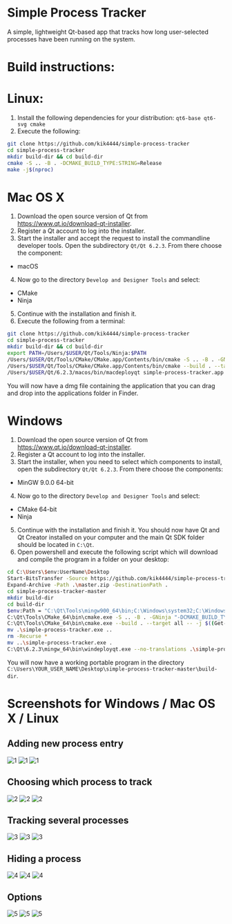
# Simple Process Tracker
A simple, lightweight Qt-based app that tracks how long user-selected processes have been running on the system.

# Build instructions:

# Linux:
1. Install the following dependencies for your distribution: `qt6-base qt6-svg cmake`
2. Execute the following:
```bash
git clone https://github.com/kik4444/simple-process-tracker
cd simple-process-tracker
mkdir build-dir && cd build-dir
cmake -S .. -B . -DCMAKE_BUILD_TYPE:STRING=Release
make -j$(nproc)
```

# Mac OS X
1. Download the open source version of Qt from https://www.qt.io/download-qt-installer.
2. Register a Qt account to log into the installer.
3. Start the installer and accept the request to install the commandline developer tools. Open the subdirectory `Qt/Qt 6.2.3`. From there choose the component:
- macOS
4. Now go to the directory `Develop and Designer Tools` and select:
- CMake
- Ninja
5. Continue with the installation and finish it.
6. Execute the following from a terminal:
```bash
git clone https://github.com/kik4444/simple-process-tracker
cd simple-process-tracker
mkdir build-dir && cd build-dir
export PATH=/Users/$USER/Qt/Tools/Ninja:$PATH
/Users/$USER/Qt/Tools/CMake/CMake.app/Contents/bin/cmake -S .. -B . -GNinja -DCMAKE_BUILD_TYPE:STRING=Release "-DCMAKE_PROJECT_INCLUDE_BEFORE:PATH=/Users/$USER/Qt/Qt Creator.app/Contents/Resources/package-manager/auto-setup.cmake" -DQT_QMAKE_EXECUTABLE:STRING=/Users/$USER/Qt/6.2.3/macos/bin/qmake -DCMAKE_PREFIX_PATH:STRING=/Users/$USER/Qt/6.2.3/macos -DCMAKE_C_COMPILER:STRING=/usr/bin/clang -DCMAKE_CXX_COMPILER:STRING=/usr/bin/clang++
/Users/$USER/Qt/Tools/CMake/CMake.app/Contents/bin/cmake --build . --target all -- -j$(sysctl -n hw.ncpu)
/Users/$USER/Qt/6.2.3/macos/bin/macdeployqt simple-process-tracker.app -dmg
```

You will now have a dmg file containing the application that you can drag and drop into the applications folder in Finder.

# Windows
1. Download the open source version of Qt from https://www.qt.io/download-qt-installer.
2. Register a Qt account to log into the installer.
3. Start the installer, when you need to select which components to install, open the subdirectory `Qt/Qt 6.2.3`. From there choose the components:
- MinGW 9.0.0 64-bit
4. Now go to the directory `Develop and Designer Tools` and select:
- CMake 64-bit
- Ninja
5. Continue with the installation and finish it. You should now have Qt and Qt Creator installed on your computer and the main Qt SDK folder should be located in `C:\Qt`.
6. Open powershell and execute the following script which will download and compile the program in a folder on your desktop:
```bash
cd C:\Users\$env:UserName\Desktop
Start-BitsTransfer -Source https://github.com/kik4444/simple-process-tracker/archive/refs/heads/master.zip -Destination .
Expand-Archive -Path .\master.zip -DestinationPath .
cd simple-process-tracker-master
mkdir build-dir
cd build-dir
$env:Path = "C:\Qt\Tools\mingw900_64\bin;C:\Windows\system32;C:\Windows;C:\Windows\System32\Wbem;C:\Windows\System32\WindowsPowerShell\v1.0\;C:\Windows\System32\OpenSSH\;C:\Qt\Tools\Ninja;"
C:\Qt\Tools\CMake_64\bin\cmake.exe -S .. -B . -GNinja "-DCMAKE_BUILD_TYPE:STRING=Release" "-DCMAKE_PROJECT_INCLUDE_BEFORE:PATH=C:/Qt/Tools/QtCreator/share/qtcreator/package-manager/auto-setup.cmake" "-DQT_QMAKE_EXECUTABLE:STRING=C:/Qt/6.2.3/mingw81_64/bin/qmake.exe" "-DCMAKE_PREFIX_PATH:STRING=C:/Qt/6.2.3/mingw_64" "-DCMAKE_C_COMPILER:STRING=C:/Qt/Tools/mingw900_64/bin/gcc.exe" "-DCMAKE_CXX_COMPILER:STRING=C:/Qt/Tools/mingw900_64/bin/g++.exe"
C:\Qt\Tools\CMake_64\bin\cmake.exe --build . --target all -- -j $((Get-CimInstance Win32_ComputerSystem).NumberOfLogicalProcessors)
mv .\simple-process-tracker.exe ..
rm -Recurse *
mv ..\simple-process-tracker.exe .
C:\Qt\6.2.3\mingw_64\bin\windeployqt.exe --no-translations .\simple-process-tracker.exe
```

You will now have a working portable program in the directory `C:\Users\YOUR_USER_NAME\Desktop\simple-process-tracker-master\build-dir`.

# Screenshots for Windows / Mac OS X / Linux
## Adding new process entry
![1](https://user-images.githubusercontent.com/7779637/140617125-652b62c4-c48d-4b44-a0f5-cd24a591c844.PNG)
![1](https://user-images.githubusercontent.com/7779637/140617162-afa14cdf-bf6b-40d5-9e2b-295c2ae49873.png)
![1](https://user-images.githubusercontent.com/7779637/140617163-525c74be-9ad2-43e5-b1cf-e13bb0a00287.png)

## Choosing which process to track
![2](https://user-images.githubusercontent.com/7779637/140617343-652c7825-0c06-4dbd-ba97-aa23e48ef28c.PNG)
![2](https://user-images.githubusercontent.com/7779637/140617344-8e179e22-372f-42c5-8db1-5cd36e703025.png)
![2](https://user-images.githubusercontent.com/7779637/140617346-6bcd4b59-2bbd-4d74-854f-0b52f7dcb9da.png)

## Tracking several processes
![3](https://user-images.githubusercontent.com/7779637/140617373-365c09c0-a3e3-4874-ba2c-f9727b9a0d5e.PNG)
![3](https://user-images.githubusercontent.com/7779637/140617374-66a8d18b-2293-4e70-af37-51538adeac7d.png)
![3](https://user-images.githubusercontent.com/7779637/140617377-038f6a80-59b1-48f7-a6fa-47f6df13b74e.png)

## Hiding a process
![4](https://user-images.githubusercontent.com/7779637/140617383-b2024a53-6da5-4b9d-b286-b63bf16016db.PNG)
![4](https://user-images.githubusercontent.com/7779637/140617384-fed8d57b-4d08-4e2a-a2f5-780f832c8a75.png)
![4](https://user-images.githubusercontent.com/7779637/140617386-a419081c-7456-46f9-a41e-eaadef488735.png)

## Options
![5](https://user-images.githubusercontent.com/7779637/140617398-65620483-59a1-4721-abb9-d110b65445c2.PNG)
![5](https://user-images.githubusercontent.com/7779637/140617400-c8246161-e11f-46fd-965a-38521777dc7e.png)
![5](https://user-images.githubusercontent.com/7779637/140617401-83781aeb-aa42-4af5-a265-8cdd636211c9.png)